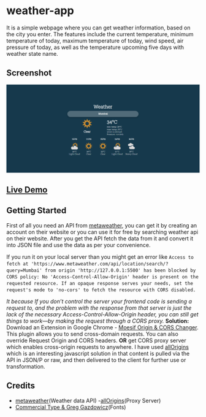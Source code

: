 # weather-app

It is a simple webpage where you can get weather information, based on the city you enter. The features include the current temperature, minimum temperature of today, maximum temperature of today, wind speed, air pressure of today, as well as the temperature upcoming five days with weather state name.

## Screenshot

![ScreenShot](./screenshots/screenshot.png)

## [Live Demo](https://AkshayManiar.github.io/weather-app/)

## Getting Started

First of all you need an API from [metaweather](https://www.metaweather.com/api/), you can get it by creating an account on their website or you can use it for free by searching weather api on their website. After you get the API fetch the data from it and convert it into JSON file and use the data as per your convenience.

[^note]:

If you run it on your local server than you might get an error like
`Access to fetch at 'https://www.metaweather.com/api/location/search/?query=Mumbai' from origin 'http://127.0.0.1:5500' has been blocked by CORS policy: No 'Access-Control-Allow-Origin' header is present on the requested resource. If an opaque response serves your needs, set the request's mode to 'no-cors' to fetch the resource with CORS disabled.`

_It because If you don’t control the server your frontend code is sending a request to, and the problem with the response from that server is just the lack of the necessary Access-Control-Allow-Origin header, you can still get things to work—by making the request through a CORS proxy._
**Solution:**
Download an Extension in Google Chrome - [Moesif Origin & CORS Changer](https://chrome.google.com/webstore/detail/moesif-origin-cors-change/digfbfaphojjndkpccljibejjbppifbc).
This plugin allows you to send cross-domain requests. You can also override Request Origin and CORS headers. **OR** get CORS proxy server which enables cross-origin requests to anywhere. I have used [allOrigins](https://allorigins.win/) which is an interesting javascript solution in that content is pulled via the API in JSON/P or raw, and then delivered to the client for further use or transformation.

## Credits

- [metaweather](https://www.metaweather.com/api/)(Weather data API) -[allOrigins](https://allorigins.win/)(Proxy Server)
- [Commercial Type & Greg Gazdowicz](https://fonts.google.com/specimen/Roboto+Serif?query=roboto+ser)(Fonts)
